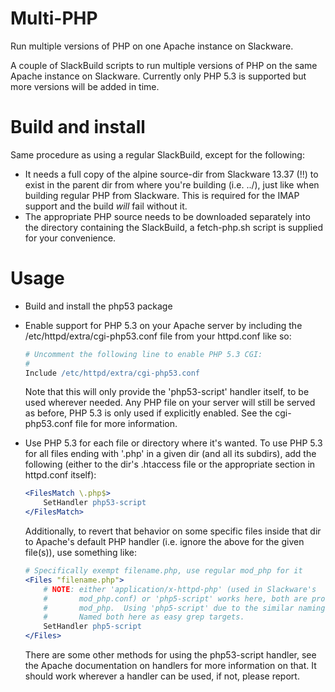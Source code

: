 Multi-PHP
=========
Run multiple versions of PHP on one Apache instance on Slackware.

A couple of SlackBuild scripts to run multiple versions of PHP on the same
Apache instance on Slackware.  Currently only PHP 5.3 is supported but more
versions will be added in time.


Build and install
=================
Same procedure as using a regular SlackBuild, except for the following:
*   It needs a full copy of the alpine source-dir from Slackware 13.37 (!!)
    to exist in the parent dir from where you're building (i.e. ../), just
    like when building regular PHP from Slackware.  This is required for the
    IMAP support and the build *will* fail without it.
*   The appropriate PHP source needs to be downloaded separately into the
    directory containing the SlackBuild, a fetch-php.sh script is supplied
    for your convenience.


Usage
=====
*   Build and install the php53 package
*   Enable support for PHP 5.3 on your Apache server by including the
    /etc/httpd/extra/cgi-php53.conf file from your httpd.conf like so:

    ```apache
    # Uncomment the following line to enable PHP 5.3 CGI:
    #
    Include /etc/httpd/extra/cgi-php53.conf
    ```
    Note that this will only provide the 'php53-script' handler itself, to
    be used wherever needed.  Any PHP file on your server will still be
    served as before, PHP 5.3 is only used if explicitly enabled.
    See the cgi-php53.conf file for more information.
*   Use PHP 5.3 for each file or directory where it's wanted.
    To use PHP 5.3 for all files ending with '.php' in a given dir (and all
    its subdirs), add the following (either to the dir's .htaccess file or
    the appropriate section in httpd.conf itself):

    ```apache
    <FilesMatch \.php$>
        SetHandler php53-script
    </FilesMatch>
    ```
    Additionally, to revert that behavior on some specific files inside that
    dir to Apache's default PHP handler (i.e. ignore the above for the given
    file(s)), use something like:

    ```apache
    # Specifically exempt filename.php, use regular mod_php for it
    <Files "filename.php">
        # NOTE: either 'application/x-httpd-php' (used in Slackware's
        #       mod_php.conf) or 'php5-script' works here, both are provided by
        #       mod_php.  Using 'php5-script' due to the similar naming-style.
        #       Named both here as easy grep targets.
        SetHandler php5-script
    </Files>
    ```
    There are some other methods for using the php53-script handler, see
    the Apache documentation on handlers for more information on that.  It
    should work wherever a handler can be used, if not, please report.
